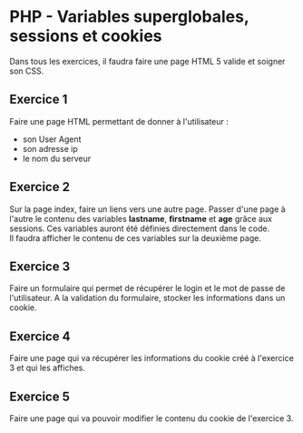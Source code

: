 # PHP - Variables superglobales, sessions et cookies
Dans tous les exercices, il faudra faire une page HTML 5 valide et soigner son CSS.
## Exercice 1
Faire une page HTML permettant de donner à l'utilisateur :
- son User Agent
- son adresse ip
- le nom du serveur


## Exercice 2
Sur la page index, faire un liens vers une autre page. Passer d'une page à l'autre le contenu des variables **lastname**, **firstname** et **age** grâce aux sessions. Ces variables auront été définies directement dans le code.  
Il faudra afficher le contenu de ces variables sur la deuxième page.

## Exercice 3
Faire un formulaire qui permet de récupérer le login et le mot de passe de l'utilisateur. A la validation du formulaire, stocker les informations dans un cookie.

## Exercice 4
Faire une page qui va récupérer les informations du cookie créé à l'exercice 3 et qui les affiches.

## Exercice 5
Faire une page qui va pouvoir modifier le contenu du cookie de l'exercice 3.